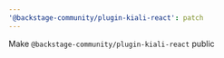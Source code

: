 ```yaml
---
'@backstage-community/plugin-kiali-react': patch
---
```


Make `@backstage-community/plugin-kiali-react` public
